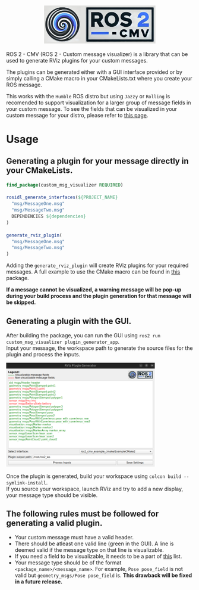 <div align="center">
  <img src="custom_msg_visualizer/base_files/custom_msg_visualizer_logo.png" alt="Logo" width="300"/>
</div>
<br>
ROS 2 - CMV (ROS 2 - Custom message visualizer) is a library that can be used to generate RViz plugins for your custom messages. 

The plugins can be generated either with a GUI interface provided or by simply calling a CMake macro in your CMakeLists.txt where you create your ROS message.

This works with the ```Humble``` ROS distro but using ```Jazzy``` or ```Rolling``` is recomended to support visualization for a larger group of message fields in your custom message. To see the fields that can be visualized in your custom message for your distro, please refer to [this page](SupportedTypes.md).

# Usage

## Generating a plugin for your message directly in your CMakeLists.

```CMake
find_package(custom_msg_visualizer REQUIRED)

rosidl_generate_interfaces(${PROJECT_NAME}
  "msg/MessageOne.msg"
  "msg/MessageTwo.msg"
  DEPENDENCIES ${dependencies}
)

generate_rviz_plugin(
  "msg/MessageOne.msg"
  "msg/MessageTwo.msg"
)
```

Adding the ```generate_rviz_plugin``` will create RViz plugins for your required messages. A full example to use the CMake macro can be found in [this](https://github.com/suchetanrs/custom_msg_visualizer/tree/master/custom_msg_visualizer_example) package.

**If a message cannot be visualized, a warning message will be pop-up during your build process and the plugin generation for that message will be skipped.**

## Generating a plugin with the GUI.

After building the package, you can run the GUI using ```ros2 run custom_msg_visualizer plugin_generator_app```.<br> Input your message, the workspace path to generate the source files for the plugin and process the inputs.

<img src="img/gui.png" alt="GUI" width="400"/>

Once the plugin is generated, build your workspace using ```colcon build --symlink-install```. <br>
If you source your workspace, launch RViz and try to add a new display, your message type should be visible.

## The following rules must be followed for generating a valid plugin.
- Your custom message must have a valid header.
- There should be atleast one valid line (green in the GUI). A line is deemed valid if the message type on that line is visualizable.
- If you need a field to be visualizable, it needs to be a part of [this]() list.
- Your message type should be of the format ```<package_name>/<message_name>```. For example, ```Pose pose_field``` is not valid but ```geometry_msgs/Pose pose_field``` is. **This drawback will be fixed in a future release.**